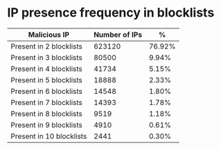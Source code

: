 # IP presence frequency in blocklists
| Malicious IP | Number of IPs | % |
|----|----|----|
| Present in 2 blocklists | 623120 | 76.92% |
| Present in 3 blocklists | 80500 | 9.94% |
| Present in 4 blocklists | 41734 | 5.15% |
| Present in 5 blocklists | 18888 | 2.33% |
| Present in 6 blocklists | 14548 | 1.80% |
| Present in 7 blocklists | 14393 | 1.78% |
| Present in 8 blocklists | 9519 | 1.18% |
| Present in 9 blocklists | 4910 | 0.61% |
| Present in 10 blocklists | 2441 | 0.30% |
